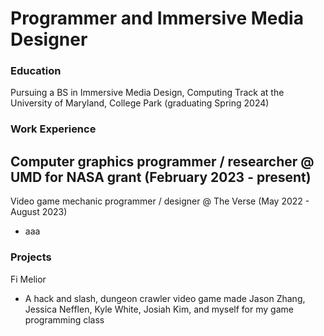 # Programmer and Immersive Media Designer

### Education
Pursuing a BS in Immersive Media Design, Computing Track at the University of Maryland, College Park (graduating Spring 2024)

### Work Experience
Computer graphics programmer / researcher @ UMD for NASA grant (February 2023 - present)
- 

Video game mechanic programmer / designer @ The Verse (May 2022 - August 2023)
- aaa

### Projects
Fi Melior 
- A hack and slash, dungeon crawler video game made Jason Zhang, Jessica Nefflen, Kyle White, Josiah Kim, and myself for my game programming class
